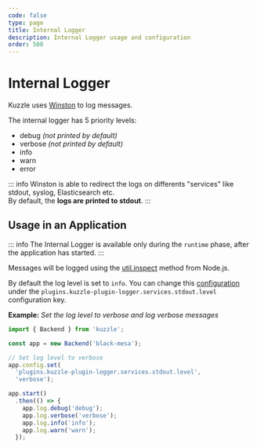 ```yaml
---
code: false
type: page
title: Internal Logger
description: Internal Logger usage and configuration
order: 500
---
```


# Internal Logger

Kuzzle uses [Winston](https://github.com/winstonjs/winston) to log messages.  

The internal logger has 5 priority levels:
 - debug _(not printed by default)_
 - verbose _(not printed by default)_
 - info
 - warn
 - error

::: info
Winston is able to redirect the logs on differents "services" like stdout, syslog, Elasticsearch etc.  
By default, the **logs are printed to stdout**.
:::

## Usage in an Application

<SinceBadge version="2.8.0" />

::: info
The Internal Logger is available only during the `runtime` phase, after the application has started.
::: 

Messages will be logged using the [util.inspect](https://nodejs.org/api/util.html#util_util_inspect_object_options) method from Node.js.

By default the log level is set to `info`. You can change this [configuration](/core/2/guides/advanced/configuration) under the `plugins.kuzzle-plugin-logger.services.stdout.level` configuration key.

**Example:** _Set the log level to verbose and log verbose messages_

```js
import { Backend } from 'kuzzle';

const app = new Backend('black-mesa');

// Set log level to verbose
app.config.set(
  'plugins.kuzzle-plugin-logger.services.stdout.level', 
  'verbose');

app.start()
  .then(() => {
    app.log.debug('debug');
    app.log.verbose('verbose');
    app.log.info('info');
    app.log.warn('warn');
  });
```

<!-- 
## Configure Logger

@todo

-->
